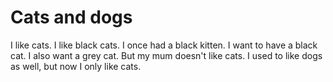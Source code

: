 Cats and dogs
=============
I like cats. 
I like black cats.
I once had a black kitten.
I want to have a black cat.
I also want a grey cat.
But my mum doesn't like cats. 
I used to like dogs as well, but now I only like cats. 
